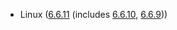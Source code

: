 - Linux ([6.6.11](https://lwn.net/Articles/957375) (includes [6.6.10](https://lwn.net/Articles/957008), [6.6.9](https://lwn.net/Articles/956525)))
